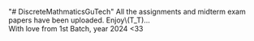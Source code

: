 "# DiscreteMathmaticsGuTech" 
All the assignments and midterm exam papers have been uploaded. Enjoy\\(T_T)...   
With love from 1st Batch, year 2024 <33
